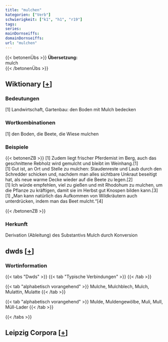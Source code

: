 ```yaml
---
title: "mulchen"
kategorien: ["Verb"]
schwierigkeit: ["k1", "h1", "r19"]
tags:
series:
mainDornseiffs:
domainDornseiffs:
url: "mulchen"
---
```


{{< betonenÜbs >}}
**Übersetzung:**  
mulch  
{{< /betonenÜbs >}}

## Wiktionary [[+](https://de.wiktionary.org/wiki/mulchen)]

### Bedeutungen
[1] Landwirtschaft, Gartenbau: den Boden mit Mulch bedecken  

### Wortkombinationen
[1] den Boden, die Beete, die Wiese mulchen  

### Beispiele
{{< betonenZB >}}
[1] Zudem liegt frischer Pferdemist im Berg, auch das geschnittene Rebholz wird gemulcht und bleibt im Weinhang.[1]  
[1] Gut ist, an Ort und Stelle zu mulchen: Staudenreste und Laub durch den Schredder schicken und, nachdem man alles sichtbare Unkraut beseitigt hat, als neue warme Decke wieder auf die Beete zu legen.[2]  
[1] Ich würde empfehlen, viel zu gießen und mit Rhodohum zu mulchen, um die Pflanze zu kräftigen, damit sie im Herbst gut Knospen bilden kann.[3]  
[1] „Man kann natürlich das Aufkommen von Wildkräutern auch unterdrücken, indem man das Beet mulcht.“[4]  

{{< /betonenZB >}}
### Herkunft
Derivation (Ableitung) des Substantivs Mulch durch Konversion  



## dwds [[+](https://www.dwds.de/wb/mulchen)]

### Wortinformation
{{< tabs "Dwds" >}}
{{< tab "Typische Verbindungen" >}}
{{< /tab >}}

{{< tab "alphabetisch vorangehend" >}}
Mulche, Mulchblech, Mulch, Mulattin, Mulatte
{{< /tab >}}

{{< tab "alphabetisch vorangehend" >}}
Mulde, Muldengewölbe, Muli, Mull, Müll-Lader
{{< /tab >}}

{{< /tabs >}}

## Leipzig Corpora [[+](https://corpora.uni-leipzig.de/en/res?word=mulchen&corpusId=deu_newscrawl-public_2018)]

